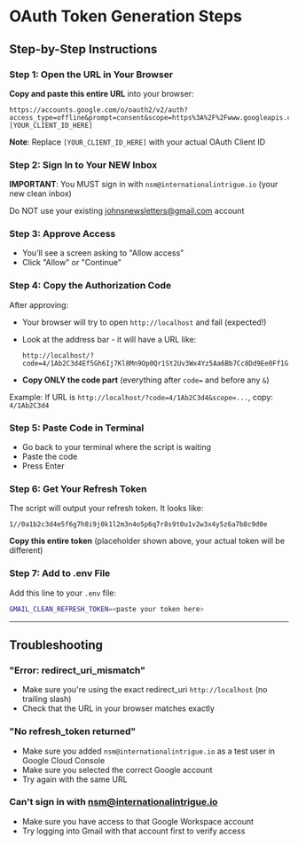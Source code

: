 # OAuth Token Generation Steps

## Step-by-Step Instructions

### Step 1: Open the URL in Your Browser

**Copy and paste this entire URL** into your browser:

```
https://accounts.google.com/o/oauth2/v2/auth?access_type=offline&prompt=consent&scope=https%3A%2F%2Fwww.googleapis.com%2Fauth%2Fgmail.readonly&redirect_uri=http%3A%2F%2Flocalhost&response_type=code&client_id=[YOUR_CLIENT_ID_HERE]
```

**Note**: Replace `[YOUR_CLIENT_ID_HERE]` with your actual OAuth Client ID

### Step 2: Sign In to Your NEW Inbox

**IMPORTANT**: You MUST sign in with `nsm@internationalintrigue.io` (your new clean inbox)

Do NOT use your existing johnsnewsletters@gmail.com account

### Step 3: Approve Access

- You'll see a screen asking to "Allow access"
- Click "Allow" or "Continue"

### Step 4: Copy the Authorization Code

After approving:
- Your browser will try to open `http://localhost` and fail (expected!)
- Look at the address bar - it will have a URL like:
  ```
  http://localhost/?code=4/1Ab2C3d4Ef5Gh6Ij7Kl8Mn9Op0Qr1St2Uv3Wx4Yz5Aa6Bb7Cc8Dd9Ee0Ff1Gg
  ```

- **Copy ONLY the code part** (everything after `code=` and before any `&`)

Example: If URL is `http://localhost/?code=4/1Ab2C3d4&scope=...`, copy: `4/1Ab2C3d4`

### Step 5: Paste Code in Terminal

- Go back to your terminal where the script is waiting
- Paste the code
- Press Enter

### Step 6: Get Your Refresh Token

The script will output your refresh token. It looks like:
```
1//0a1b2c3d4e5f6g7h8i9j0k1l2m3n4o5p6q7r8s9t0u1v2w3x4y5z6a7b8c9d0e
```

**Copy this entire token** (placeholder shown above, your actual token will be different)

### Step 7: Add to .env File

Add this line to your `.env` file:
```bash
GMAIL_CLEAN_REFRESH_TOKEN=<paste your token here>
```

---

## Troubleshooting

### "Error: redirect_uri_mismatch"
- Make sure you're using the exact redirect_uri `http://localhost` (no trailing slash)
- Check that the URL in your browser matches exactly

### "No refresh_token returned"
- Make sure you added `nsm@internationalintrigue.io` as a test user in Google Cloud Console
- Make sure you selected the correct Google account
- Try again with the same URL

### Can't sign in with nsm@internationalintrigue.io
- Make sure you have access to that Google Workspace account
- Try logging into Gmail with that account first to verify access

